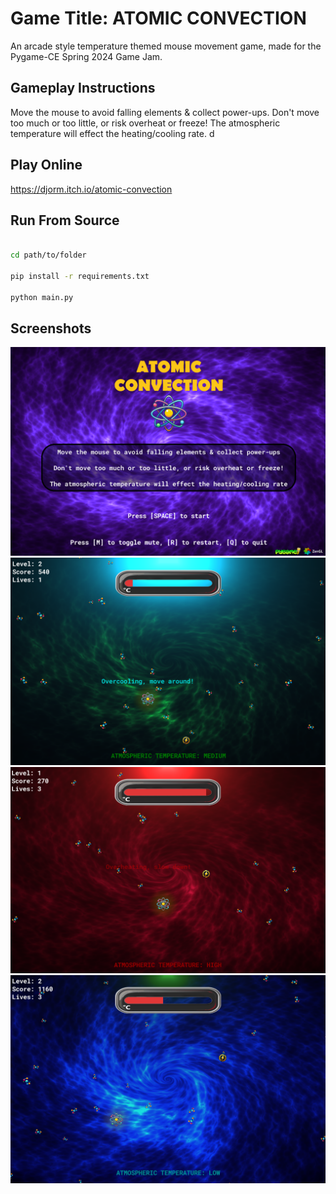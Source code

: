# Game Title: ATOMIC CONVECTION

An arcade style temperature themed mouse movement game, made for the Pygame-CE Spring 2024 Game Jam.

## Gameplay Instructions

Move the mouse to avoid falling elements & collect power-ups.
Don't move too much or too little, or risk overheat or freeze!
The atmospheric temperature will effect the heating/cooling rate.
d
## Play Online
https://djorm.itch.io/atomic-convection


## Run From Source
```bash

cd path/to/folder

pip install -r requirements.txt

python main.py
```

## Screenshots

![sc0](https://github.com/d-orm/pgce_2024_spring_jam/blob/main/assets/images/sc0.png)
![sc1](https://github.com/d-orm/pgce_2024_spring_jam/blob/main/assets/images/sc1.png)
![sc2](https://github.com/d-orm/pgce_2024_spring_jam/blob/main/assets/images/sc2.png)
![sc3](https://github.com/d-orm/pgce_2024_spring_jam/blob/main/assets/images/sc3.png)
